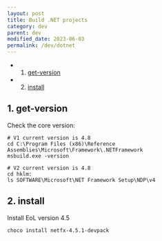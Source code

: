 ```yaml
---
layout: post
title: Build .NET projects
category: dev
parent: dev
modified_date: 2023-06-03
permalink: /dev/dotnet
---
```


<!-- vscode-markdown-toc -->
* 1. [get-version](#get-version)
* 2. [install](#install)

<!-- vscode-markdown-toc-config
	numbering=true
	autoSave=true
	/vscode-markdown-toc-config -->
<!-- /vscode-markdown-toc -->

##  1. <a name='get-version'></a>get-version

Check the core version:
```
# V1 current version is 4.8
cd C:\Program Files (x86)\Reference Assemblies\Microsoft\Framework\.NETFramework
msbuild.exe -version

# V2 current version is 4.8
cd hklm:
ls SOFTWARE\Microsoft\NET Framework Setup\NDP\v4
```

##  2. <a name='install'></a>install

Install EoL version 4.5
```
choco install netfx-4.5.1-devpack
```
